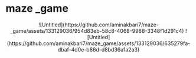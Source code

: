 # maze _game

<p align="center">
  ![Untitled](https://github.com/aminakbari7/maze-_game/assets/133129036/954d83eb-58c8-4068-9988-3348f1d291c4)
![Untitled](https://github.com/aminakbari7/maze_game/assets/133129036/635279fa-dbaf-4d0e-b86d-d8bd36a1a2a3)
</p>

